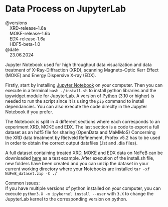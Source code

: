 # Data Process on JupyterLab
@versions <br>
&emsp;XRD-release-1.6a <br>
&emsp;MOKE-release-1.6b <br>
&emsp;EDX-release-1.6a <br>
&emsp;HDF5-beta-1.0 <br>
@date <br>
&emsp;23.06.2024 <br>
  
<p>
  Jupyter Notebook used for high throughput data visualization and data treatment of X-Ray-Diffraction (XRD), scanning Magneto-Optic Kerr Effect (MOKE) and Energy Dispersive X-ray (EDX).
</p>
<p>
  Firstly, start by installing  <a href="https://jupyter.org/">Jupyter Notebook</a> on your computer. Then you can execute in a terminal <code>bash ./install.sh</code> to install python libraries and the ipywidget module for JupyterLab. A version of <a href="https://www.python.org/downloads/">Python</a> (3.10 or higher) is needed to run the script since it is using the <code>pip</code> command to install dependancies. You can also execute the code direclty in the Jupyter Notebook if you prefer.
</p>
<p>
  The Notebook is split in 4 different sections where each corresponds to an experiment XRD, MOKE and EDX. The last section is a code to export a full dataset as an hdf5 file for sharing (OpenData and MaMMoS)
  Concerning the XRD data treatment by Rietveld Refinement, Profex v5.2 has to be used in order to obtain the correct output datafiles (.lst and .dia files).
</p>
<p>
  A full dataset containing treated XRD, MOKE and EDX data on NdFeB can be downloaded <a href="https://drive.google.com/file/d/1X5_CFA3wjG4I_jjfXp5cxjAG3YoSkzgs/view?usp=drive_link">here</a> as a test example. After execution of the install.sh file, new folders have been created and you can unzip the dataset in your current working directory where your Notebooks are installed <code>tar -xf NdFeB_dataset.zip -C ./</code>
</p>
<p>
  Common issues:<br>If you have multiple versions of python installed on your computer, you can execute <code>python3.X -m ipykernel install --user</code> with <code>3.X</code> to change the JupyterLab kernel to the corresponding version on python.
</p>
